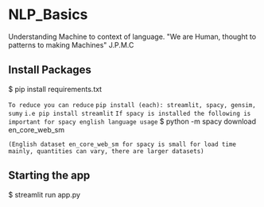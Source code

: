 # NLP_Basics

Understanding Machine to context of language. "We are Human, thought to patterns to making Machines" J.P.M.C

## Install Packages

$ pip install requirements.txt

`To reduce you can reduce`
`pip install (each): streamlit, spacy, gensim, sumy`
`i.e pip install streamlit`
`If spacy is installed the following is important for spacy english language usage`
$ python -m spacy download en_core_web_sm

`(English dataset en_core_web_sm for spacy is small for load time mainly, quantities can vary, there are larger datasets)`

## Starting the app

$ streamlit run app.py
